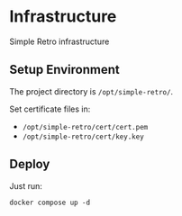 # Infrastructure

Simple Retro infrastructure

## Setup Environment

The project directory is `/opt/simple-retro/`.

Set certificate files in:
- `/opt/simple-retro/cert/cert.pem`
- `/opt/simple-retro/cert/key.key`

## Deploy

Just run:
```
docker compose up -d
```
